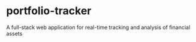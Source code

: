 # portfolio-tracker
A full-stack web application for real-time tracking and analysis of financial assets
